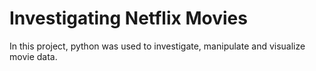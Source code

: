 # Investigating Netflix Movies
In this project, python was used to investigate, manipulate and visualize movie data.